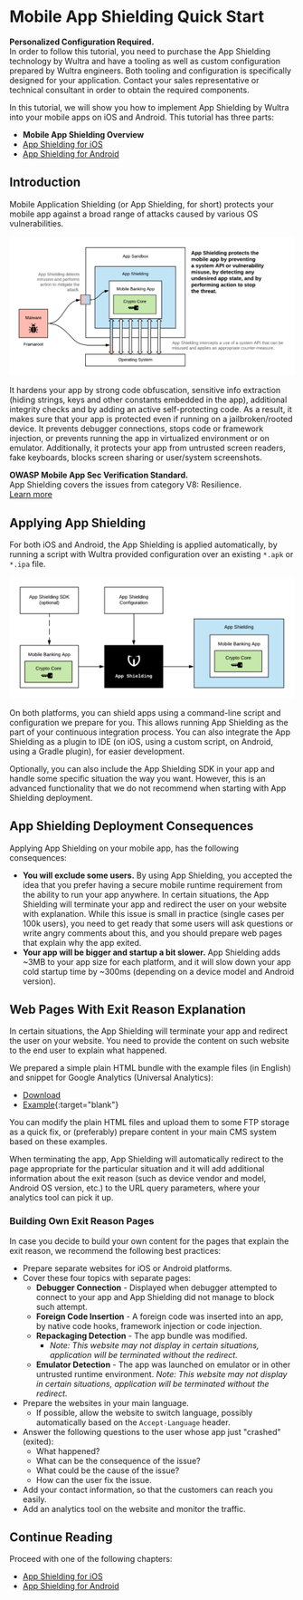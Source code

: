 # Mobile App Shielding Quick Start

<!-- AUTHOR joshis_tweets 2020-06-22T00:00:00Z -->
<!-- SIDEBAR _Sidebar.md sticky -->
<!-- TEMPLATE tutorial -->

<div id="banner">
    <div class="alert alert-warning">
        <strong>Personalized Configuration Required.</strong><br/>
        <span>In order to follow this tutorial, you need to purchase the App Shielding technology by Wultra and have a tooling as well as custom configuration prepared by Wultra engineers. Both tooling and configuration is specifically designed for your application. Contact your sales representative or technical consultant in order to obtain the required components.</span>
    </div>
</div>

In this tutorial, we will show you how to implement App Shielding by Wultra into your mobile apps on iOS and Android. This tutorial has three parts:

- **Mobile App Shielding Overview**
- [App Shielding for iOS](./iOS-Tutorial.md)
- [App Shielding for Android](./Android-Tutorial.md)

## Introduction

Mobile Application Shielding (or App Shielding, for short) protects your mobile app against a broad range of attacks caused by various OS vulnerabilities.

![ App Shielding - Principle ](./app-shielding.png)

It hardens your app by strong code obfuscation, sensitive info extraction (hiding strings, keys and other constants embedded in the app), additional integrity checks and by adding an active self-protecting code. As a result, it makes sure that your app is protected even if running on a jailbroken/rooted device. It prevents debugger connections, stops code or framework injection, or prevents running the app in virtualized environment or on emulator. Additionally, it protects your app from untrusted screen readers, fake keyboards, blocks screen sharing or user/system screenshots.

<div id="banner">
    <div class="alert alert-info">
        <strong>OWASP Mobile App Sec Verification Standard.</strong><br/>
        <span>App Shielding covers the issues from category V8: Resilience.</span><br/>
        <a href="https://mobile-security.gitbook.io/masvs/security-requirements/0x15-v8-resiliency_against_reverse_engineering_requirements" target="blank">Learn more</a>
    </div>
</div>

## Applying App Shielding

For both iOS and Android, the App Shielding is applied automatically, by running a script with Wultra provided configuration over an existing `*.apk` or `*.ipa` file.

![ App Shielding - Automated deployment ](./app-shielding-script.png)

On both platforms, you can shield apps using a command-line script and configuration we prepare for you. This allows running App Shielding as the part of your continuous integration process. You can also integrate the App Shielding as a plugin to IDE (on iOS, using a custom script, on Android, using a Gradle plugin), for easier development.

Optionally, you can also include the App Shielding SDK in your app and handle some specific situation the way you want. However, this is an advanced functionality that we do not recommend when starting with App Shielding deployment.

## App Shielding Deployment Consequences

Applying App Shielding on your mobile app, has the following consequences:

- **You will exclude some users.** By using App Shielding, you accepted the idea that you prefer having a secure mobile runtime requirement from the ability to run your app anywhere. In certain situations, the App Shielding will terminate your app and redirect the user on your website with explanation. While this issue is small in practice (single cases per 100k users), you need to get ready that some users will ask questions or write angry comments about this, and you should prepare web pages that explain why the app exited.
- **Your app will be bigger and startup a bit slower.** App Shielding adds ~3MB to your app size for each platform, and it will slow down your app cold startup time by ~300ms (depending on a device model and Android version).

## Web Pages With Exit Reason Explanation

In certain situations, the App Shielding will terminate your app and redirect the user on your website. You need to provide the content on such website to the end user to explain what happened.

We prepared a simple plain HTML bundle with the example files (in English) and snippet for Google Analytics (Universal Analytics):

- [Download](./template.zip)
- [Example](./template/en/index.html){:target="blank"}

You can modify the plain HTML files and upload them to some FTP storage as a quick fix, or (preferably) prepare content in your main CMS system based on these examples.

When terminating the app, App Shielding will automatically redirect to the page appropriate for the particular situation and it will add additional information about the exit reason (such as device vendor and model, Android OS version, etc.) to the URL query parameters, where your analytics tool can pick it up.

### Building Own Exit Reason Pages

In case you decide to build your own content for the pages that explain the exit reason, we recommend the following best practices:

- Prepare separate websites for iOS or Android platforms.
- Cover these four topics with separate pages:
  - **Debugger Connection** - Displayed when debugger attempted to connect to your app and App Shielding did not manage to block such attempt.
  - **Foreign Code Insertion** - A foreign code was inserted into an app, by native code hooks, framework injection or code injection.
  - **Repackaging Detection** - The app bundle was modified.
    - _Note: This website may not display in certain situations, application will be terminated without the redirect._
  - **Emulator Detection** - The app was launched on emulator or in other untrusted runtime environment.
    _Note: This website may not display in certain situations, application will be terminated without the redirect._
- Prepare the websites in your main language.
  - If possible, allow the website to switch language, possibly automatically based on the `Accept-Language` header.
- Answer the following questions to the user whose app just "crashed" (exited):
  - What happened?
  - What can be the consequence of the issue?
  - What could be the cause of the issue?
  - How can the user fix the issue.
- Add your contact information, so that the customers can reach you easily.
- Add an analytics tool on the website and monitor the traffic.

## Continue Reading

Proceed with one of the following chapters:

- [App Shielding for iOS](./iOS-Tutorial.md)
- [App Shielding for Android](./Android-Tutorial.md)

